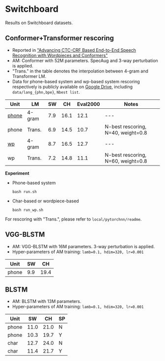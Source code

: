 # Switchboard

Results on Switchboard datasets.

## Conformer+Transformer rescoring

* Reported in ["Advancing CTC-CRF Based End-to-End Speech Recognition with Wordpieces and Conformers"](https://arxiv.org/abs/2107.03007)
* AM: Conformer with 52M parameters. SpecAug and 3-way perturbation is applied.
* "Trans." in the table denotes the interpolation between 4-gram and Transformer LM.
* Data for phone-based system and wp-based system rescoring respectively is publicly available on [Google Drive](https://drive.google.com/file/d/12NQn7an8FAjRVLkIlwHqeOjf6FBQMLz7/view?usp=sharing), including `data/lang_{phn,bpe}`, `Nbest list`.

| Unit                    | LM     | SW   | CH   | Eval2000 | Notes                              |
| ----------------------- | ------ | ---- | ---- | -------- | ---------------------------------- |
| [phone](exp/swbd_phone) | 4-gram | 7.9  | 16.1 | 12.1     | ---                                |
| phone                   | Trans. | 6.9  | 14.5 | 10.7     | N-best rescoring, N=40, weight=0.8 |
| [wp](exp/swbd_wp)       | 4-gram | 8.7  | 16.5 | 12.7     | ---                                |
| wp                      | Trans. | 7.2  | 14.8 | 11.1     | N-best rescoring, N=60, weight=0.8 |

**Experiment**

* Phone-based system

  ```shell
  bash run.sh
  ```

* Char-based or wordpiece-based

  ```shell
  bash run_wp.sh
  ```

For rescoring with "Trans.", please refer to `local/pytorchnn/readme`.

## VGG-BLSTM

* AM: VGG-BLSTM with 16M parameters. 3-way perturbation is applied.
* Hyper-parameters of AM training: `lamb=0.1, hdim=320, lr=0.001`

| Unit  | SW   | CH   |
| ----- | ---- | ---- |
| phone | 9.9  | 19.4 |

## BLSTM

* AM: BLSTM with 13M parameters.
* Hyper-parameters of AM training: `lamb=0.1, hdim=320, lr=0.001`

| Unit  | SW   | CH   | SP   |
| ----- | ---- | ---- | ---- |
| phone | 11.0 | 21.0 | N    |
| phone | 10.3 | 19.7 | Y    |
| char  | 12.7 | 24.0 | N    |
| char  | 11.4 | 21.7 | Y    |

